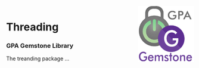 <img align="right" src="img/GemstoneWithLock.png" alt="gemstone logo" width="150px" height="150px">

# Threading
### GPA Gemstone Library

The treanding package ...

